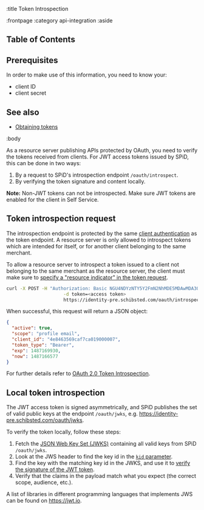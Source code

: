 :title Token Introspection

:frontpage
:category api-integration
:aside
## Table of Contents

<spid-toc></spid-toc>

## Prerequisites

In order to make use of this information, you need to know your:

- client ID
- client secret


## See also

- [Obtaining tokens](/authentication/#obtaining-a-server-token)

:body

As a resource server publishing APIs protected by OAuth, you need to verify the tokens
received from clients. For JWT access tokens issued by SPiD, this can be done in two ways:

1. By a request to SPiD's introspection endpoint `/oauth/introspect`.
1. By verifying the token signature and content locally.

**Note:** Non-JWT tokens can not be introspected. Make sure JWT tokens are enabled for the client in Self Service.

## Token introspection request

The introspection endpoint is protected by the same [client authentication](/authentication/#client-authentication) as
the token endpoint. A resource server is only allowed to introspect tokens which are intended for itself, or for another
client belonging to the same merchant.

To allow a resource server to introspect a token issued to a client not belonging to the same merchant as the resource
server, the client must make sure to [specify a "resource indicator" in the token request](/authentication/).

```sh
curl -X POST -H "Authorization: Basic NGU4NDYzNTY5Y2FmN2NhMDE5MDAwMDA3OmZvb2Jhcg"\
                     -d token=<access token>
                     https://identity-pre.schibsted.com/oauth/introspect
```

When successful, this request will return a JSON object:

```json
{
  "active": true,
  "scope": "profile email",
  "client_id": "4e8463569caf7ca019000007",
  "token_type": "Bearer",
  "exp": 1487169930,
  "now": 1487166577
}
```

For further details refer to
[OAuth 2.0 Token Introspection](https://tools.ietf.org/html/rfc7662).


## Local token introspection

The JWT access token is signed asymmetrically, and SPiD publishes the set of valid public keys at the
endpoint `/oauth/jwks`, e.g. https://identity-pre.schibsted.com/oauth/jwks.

To verify the token locally, follow these steps:

1. Fetch the [JSON Web Key Set (JWKS)](https://tools.ietf.org/html/rfc7517#section-5) containing all valid keys from 
   SPiD `/oauth/jwks`.
1. Look at the JWS header to find the key id in the [`kid` parameter](https://tools.ietf.org/html/rfc7515#section-4.1.4).
1. Find the key with the matching key id in the JWKS, and use it to 
   [verify the signature of the JWT token](https://tools.ietf.org/html/rfc7515#section-5.2).
1. Verify that the claims in the payload match what you expect (the correct scope, audience, etc.).


A list of libraries in different programming languages that implements JWS can be found on https://jwt.io.
